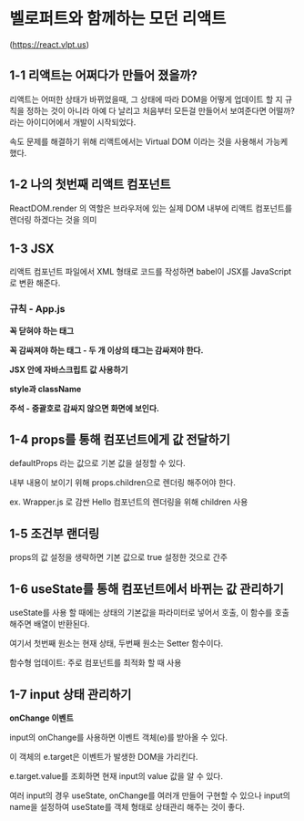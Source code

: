 # 벨로퍼트와 함께하는 모던 리액트
(https://react.vlpt.us)

## 1-1 리액트는 어쩌다가 만들어 졌을까?
리액트는 어떠한 상태가 바뀌었을때, 그 상태에 따라 DOM을 어떻게 업데이트 할 지 규칙을 정하는 것이 아니라 아예 다 날리고 처음부터 모든걸 만들어서 보여준다면 어떨까? 라는 아이디어에서 개발이 시작되었다.

속도 문제를 해결하기 위해 리액트에서는 Virtual DOM 이라는 것을 사용해서 가능케 했다.

## 1-2 나의 첫번째 리액트 컴포넌트
ReactDOM.render 의 역할은 브라우저에 있는 실제 DOM 내부에 리액트 컴포넌트를 렌더링 하겠다는 것을 의미

## 1-3 JSX
리액트 컴포넌트 파일에서 XML 형태로 코드를 작성하면 babel이 JSX를 JavaScript로 변환 해준다.

### 규칙 - App.js

**꼭 닫혀야 하는 태그**

**꼭 감싸져야 하는 태그 - 두 개 이상의 태그는 감싸져야 한다.**

**JSX 안에 자바스크립트 값 사용하기**

**style과 className**

**주석 - 중괄호로 감싸지 않으면 화면에 보인다.**

## 1-4 props를 통해 컴포넌트에게 값 전달하기
defaultProps 라는 값으로 기본 값을 설정할 수 있다.

내부 내용이 보이기 위해 props.children으로 렌더링 해주어야 한다.

  ex. Wrapper.js 로 감싼 Hello 컴포넌트의 렌더링을 위해 children 사용

## 1-5 조건부 랜더링
props의 값 설정을 생략하면 기본 값으로 true 설정한 것으로 간주

## 1-6 useState를 통해 컴포넌트에서 바뀌는 값 관리하기
useState를 사용 할 때에는 상태의 기본값을 파라미터로 넣어서 호출, 이 함수를 호출해주면 배열이 반환된다.

여기서 첫번째 원소는 현재 상태, 두번째 원소는 Setter 함수이다.

함수형 업데이트: 주로 컴포넌트를 최적화 할 때 사용

## 1-7 input 상태 관리하기
**onChange 이벤트**

input의 onChange를 사용하면 이벤트 객체(e)를 받아올 수 있다.

이 객체의 e.target은 이벤트가 발생한 DOM을 가리킨다.

e.target.value를 조회하면 현재 input의 value 값을 알 수 있다.

여러 input의 경우 useState, onChange를 여러개 만들어 구현할 수 있으나 input의 name을 설정하여 useState를 객체 형태로 상태관리 해주는 것이 좋다.

